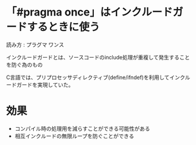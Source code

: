 # 「#pragma once」はインクルードガードするときに使う

読み方 : プラグマ ワンス

インクルードガードとは、ソースコードのinclude処理が重複して発生することを防ぐ為のもの

C言語では、プリプロセッサディレクティブ(define/ifndef)を利用してインクルードガードを実現していた。

# 効果

- コンパイル時の処理用を減らすことができる可能性がある
- 相互インクルードの無限ループを防ぐことができる